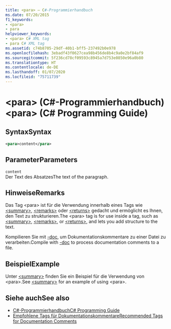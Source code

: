 ```yaml
---
title: <para> – C#-Programmierhandbuch
ms.date: 07/20/2015
f1_keywords:
- <para>
- para
helpviewer_keywords:
- <para> C# XML tag
- para C# XML tag
ms.assetid: c74b8705-29df-40b1-bff5-237492b0e978
ms.openlocfilehash: 3ebadf43f0627cea98b456de8b4c9a0e2bf84af9
ms.sourcegitcommit: 5f236cd78cf09593c8945a7d753e0850e96a0b80
ms.translationtype: HT
ms.contentlocale: de-DE
ms.lasthandoff: 01/07/2020
ms.locfileid: "75711739"
---
```

# <a name="para-c-programming-guide"></a><span data-ttu-id="91cc2-102">\<para> (C#-Programmierhandbuch)</span><span class="sxs-lookup"><span data-stu-id="91cc2-102">\<para> (C# Programming Guide)</span></span>
## <a name="syntax"></a><span data-ttu-id="91cc2-103">Syntax</span><span class="sxs-lookup"><span data-stu-id="91cc2-103">Syntax</span></span>  
  
```xml  
<para>content</para>  
```  
  
## <a name="parameters"></a><span data-ttu-id="91cc2-104">Parameter</span><span class="sxs-lookup"><span data-stu-id="91cc2-104">Parameters</span></span>  
 `content`  
 <span data-ttu-id="91cc2-105">Der Text des Absatzes</span><span class="sxs-lookup"><span data-stu-id="91cc2-105">The text of the paragraph.</span></span>  
  
## <a name="remarks"></a><span data-ttu-id="91cc2-106">Hinweise</span><span class="sxs-lookup"><span data-stu-id="91cc2-106">Remarks</span></span>  
 <span data-ttu-id="91cc2-107">Das Tag \<para> ist für die Verwendung innerhalb eines Tags wie [\<summary>](./summary.md), [\<remarks>](./remarks.md) oder [\<returns>](./returns.md) gedacht und ermöglicht es Ihnen, den Text zu strukturieren.</span><span class="sxs-lookup"><span data-stu-id="91cc2-107">The \<para> tag is for use inside a tag, such as [\<summary>](./summary.md), [\<remarks>](./remarks.md), or [\<returns>](./returns.md), and lets you add structure to the text.</span></span>  
  
 <span data-ttu-id="91cc2-108">Kompilieren Sie mit [-doc](../../language-reference/compiler-options/doc-compiler-option.md), um Dokumentationskommentare zu einer Datei zu verarbeiten.</span><span class="sxs-lookup"><span data-stu-id="91cc2-108">Compile with [-doc](../../language-reference/compiler-options/doc-compiler-option.md) to process documentation comments to a file.</span></span>  
  
## <a name="example"></a><span data-ttu-id="91cc2-109">Beispiel</span><span class="sxs-lookup"><span data-stu-id="91cc2-109">Example</span></span>  
 <span data-ttu-id="91cc2-110">Unter [\<summary>](./summary.md) finden Sie ein Beispiel für die Verwendung von \<para>.</span><span class="sxs-lookup"><span data-stu-id="91cc2-110">See [\<summary>](./summary.md) for an example of using \<para>.</span></span>  
  
## <a name="see-also"></a><span data-ttu-id="91cc2-111">Siehe auch</span><span class="sxs-lookup"><span data-stu-id="91cc2-111">See also</span></span>

- [<span data-ttu-id="91cc2-112">C#-Programmierhandbuch</span><span class="sxs-lookup"><span data-stu-id="91cc2-112">C# Programming Guide</span></span>](../index.md)
- [<span data-ttu-id="91cc2-113">Empfohlene Tags für Dokumentationskommentare</span><span class="sxs-lookup"><span data-stu-id="91cc2-113">Recommended Tags for Documentation Comments</span></span>](./recommended-tags-for-documentation-comments.md)
